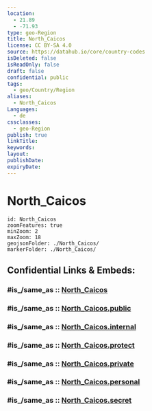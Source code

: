 ```yaml
---
location:
  - 21.89
  - -71.93
type: geo-Region
title: North_Caicos
license: CC BY-SA 4.0
source: https://datahub.io/core/country-codes
isDeleted: false
isReadOnly: false
draft: false
confidential: public
tags:
  - geo/Country/Region
aliases:
  - North_Caicos
Languages:
  - de
cssclasses:
  - geo-Region
publish: true
linkTitle:
keywords:
layout:
publishDate:
expiryDate:
---
```


# North_Caicos

```leaflet
id: North_Caicos
zoomFeatures: true 
minZoom: 2 
maxZoom: 18
geojsonFolder: ./North_Caicos/
markerFolder: ./North_Caicos/
```


## Confidential Links & Embeds: 

### #is_/same_as :: [North_Caicos](/_Standards/Earth/Continent/America~Caribbean/Turks_and_Caicos~Islands/Districts~Turks_and_Caicos/North_Caicos.md) 

### #is_/same_as :: [North_Caicos.public](/_public/Earth/Continent/America~Caribbean/Turks_and_Caicos~Islands/Districts~Turks_and_Caicos/North_Caicos.public.md) 

### #is_/same_as :: [North_Caicos.internal](/_internal/Earth/Continent/America~Caribbean/Turks_and_Caicos~Islands/Districts~Turks_and_Caicos/North_Caicos.internal.md) 

### #is_/same_as :: [North_Caicos.protect](/_protect/Earth/Continent/America~Caribbean/Turks_and_Caicos~Islands/Districts~Turks_and_Caicos/North_Caicos.protect.md) 

### #is_/same_as :: [North_Caicos.private](/_private/Earth/Continent/America~Caribbean/Turks_and_Caicos~Islands/Districts~Turks_and_Caicos/North_Caicos.private.md) 

### #is_/same_as :: [North_Caicos.personal](/_personal/Earth/Continent/America~Caribbean/Turks_and_Caicos~Islands/Districts~Turks_and_Caicos/North_Caicos.personal.md) 

### #is_/same_as :: [North_Caicos.secret](/_secret/Earth/Continent/America~Caribbean/Turks_and_Caicos~Islands/Districts~Turks_and_Caicos/North_Caicos.secret.md)

